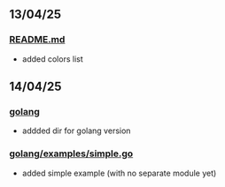 ## 13/04/25
### [README.md](README.md)
- added colors list






## 14/04/25
### [golang](golang)
- addded dir for golang version
### [golang/examples/simple.go](golang/examples/simple.go)
- added simple example (with no separate module yet)

